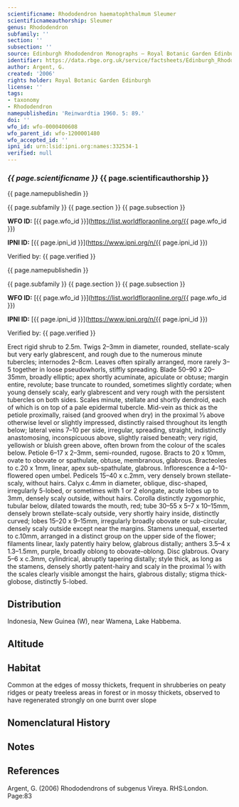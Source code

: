 ```yaml
---
scientificname: Rhododendron haematophthalmum Sleumer
scientificnameauthorship: Sleumer
genus: Rhododendron
subfamily: ''
section: ''
subsection: ''
source: Edinburgh Rhododendron Monographs – Royal Botanic Garden Edinburgh
identifier: https://data.rbge.org.uk/service/factsheets/Edinburgh_Rhododendron_Monographs.xhtml
author: Argent, G.
created: '2006'
rights holder: Royal Botanic Garden Edinburgh
license: ''
tags:
- taxonomy
- Rhododendron
namepublishedin: 'Reinwardtia 1960. 5: 89.'
doi: ''
wfo_id: wfo-0000400608
wfo_parent_id: wfo-1200001480
wfo_accepted_id: ''
ipni_id: urn:lsid:ipni.org:names:332534-1
verified: null
---
```

### _{{ page.scientificname }}_ {{ page.scientificauthorship }}
 {{ page.namepublishedin }}

{{ page.subfamily }} {{ page.section }} {{ page.subsection }}

**WFO ID:** [{{ page.wfo_id }}](https://list.worldfloraonline.org/{{ page.wfo_id }})

**IPNI ID:** [{{ page.ipni_id }}](https://www.ipni.org/n/{{ page.ipni_id }})

Verified by: {{ page.verified }}

 {{ page.namepublishedin }}

{{ page.subfamily }} {{ page.section }} {{ page.subsection }}

**WFO ID:** [{{ page.wfo_id }}](https://list.worldfloraonline.org/{{ page.wfo_id }})

**IPNI ID:** [{{ page.ipni_id }}](https://www.ipni.org/n/{{ page.ipni_id }})

Verified by: {{ page.verified }}



Erect rigid shrub to 2.5m. Twigs 2–3mm in diameter, rounded, stellate-scaly but very early glabrescent, and rough due to the numerous minute tubercles; internodes 2–8cm. Leaves often spirally arranged, more rarely 3–5 together in loose pseudowhorls, stiffly spreading. Blade 50–90 x 20–35mm, broadly elliptic; apex shortly acuminate, apiculate or obtuse; margin entire, revolute; base truncate to rounded, sometimes slightly cordate; when young densely scaly, early glabrescent and very rough with the persistent tubercles on both sides. Scales minute, stellate and shortly dendroid, each of which is on top of a pale epidermal tubercle. Mid-vein as thick as the petiole proximally, raised (and grooved when dry) in the proximal 1⁄3 above otherwise level or slightly impressed, distinctly raised throughout its length below; lateral veins 7–10 per side, irregular, spreading, straight, indistinctly anastomosing, inconspicuous above, slightly raised beneath; very rigid, yellowish or bluish green above, often brown from the colour of the scales below. Petiole 6–17 x 2–3mm, semi-rounded, rugose. Bracts to 20 x 10mm, ovate to obovate or spathulate, obtuse, membranous, glabrous. Bracteoles to c.20 x 1mm, linear, apex sub-spathulate, glabrous. Inflorescence a 4–10-flowered open umbel. Pedicels 15–40 x c.2mm, very densely brown stellate-scaly, without hairs. Calyx c.4mm in diameter, oblique, disc-shaped, irregularly 5-lobed, or sometimes with 1 or 2 elongate, acute lobes up to 3mm, densely scaly outside, without hairs. Corolla distinctly zygomorphic, tubular below, dilated towards the mouth, red; tube 30–55 x 5–7 x 10–15mm, densely brown stellate-scaly outside, very shortly hairy inside, distinctly curved; lobes 15–20 x 9–15mm, irregularly broadly obovate or sub-circular, densely scaly outside except near the margins. Stamens unequal, exserted to c.10mm, arranged in a distinct group on the upper side of the flower; filaments linear, laxly patently hairy below, glabrous distally; anthers 3.5–4 x 1.3–1.5mm, purple, broadly oblong to obovate-oblong. Disc glabrous. Ovary 5–6 x c.3mm, cylindrical, abruptly tapering distally; style thick, as long as the stamens, densely shortly patent-hairy and scaly in the proximal ½ with the scales clearly visible amongst the hairs, glabrous distally; stigma thick-globose, distinctly 5-lobed.

## Distribution
Indonesia, New Guinea (W), near Wamena, Lake Habbema.

## Altitude


## Habitat
Common at the edges of mossy thickets, frequent in shrub­beries on peaty ridges or peaty treeless areas in forest or in mossy thickets, observed to have regenerated strongly on one burnt over slope

## Nomenclatural History

                       
## Notes


## References

Argent, G. (2006) Rhododendrons of subgenus Vireya. RHS:London. Page:83
